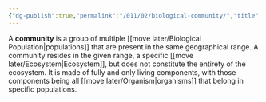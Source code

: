 ```yaml
---
{"dg-publish":true,"permalink":"/011/02/biological-community/","title":"Community (Biology)","tags":["BIOL305","BIOL412","BIOL422"],"noteIcon":"1","created":"2024-10-03T22:15:07.230-07:00","updated":"2024-10-03T22:39:15.973-07:00"}
---
```


A **community** is a group of multiple [[move later/Biological Population\|populations]] that are present in the same geographical range. A community resides in the given range, a specific [[move later/Ecosystem\|Ecosystem]], but does not constitute the entirety of the ecosystem. It is made of fully and only living components, with those components being all [[move later/Organism\|organisms]] that belong in specific populations.